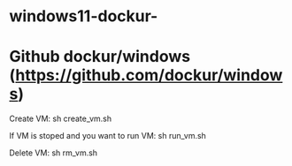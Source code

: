 # windows11-dockur-
# Github dockur/windows (https://github.com/dockur/windows)
Create VM:
   sh create_vm.sh
   
If VM is stoped and you want to run VM:
   sh run_vm.sh
   
Delete VM:
   sh rm_vm.sh
